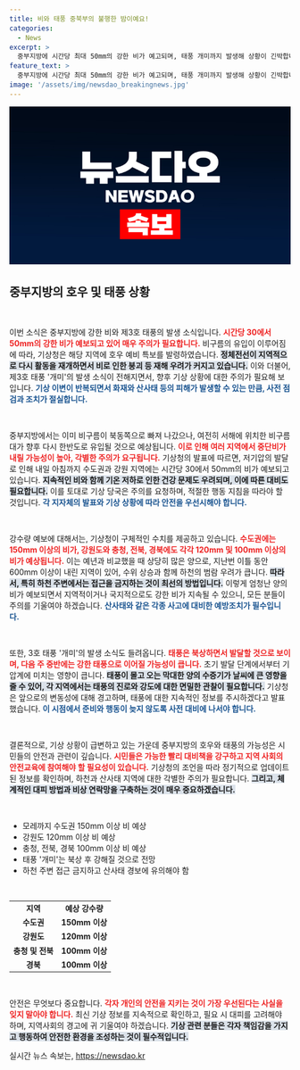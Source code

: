```yaml
---
title: 비와 태풍 중북부의 불행한 밤이예요!
categories:
  - News
excerpt: >
  중부지방에 시간당 최대 50mm의 강한 비가 예고되며, 태풍 개미까지 발생해 상황이 긴박합니다. 하천 수위 상승과 산사태 위험이 커지고 있으니, 기상 변화에 주의해야 합니다!
feature_text: >
  중부지방에 시간당 최대 50mm의 강한 비가 예고되며, 태풍 개미까지 발생해 상황이 긴박합니다. 하천 수위 상승과 산사태 위험이 커지고 있으니, 기상 변화에 주의해야 합니다!
image: '/assets/img/newsdao_breakingnews.jpg'
---
```


<p><img src="/assets/img/newsdao_breakingnews.jpg" alt="ranknews 속보" /></p>

<h2 data-ke-size="size26">중부지방의 호우 및 태풍 상황</h2>

<p data-ke-size="size16">&nbsp;</p>

<p>이번 소식은 중부지방에 강한 비와 제3호 태풍의 발생 소식입니다. <b><span style="color: #ee2323;">시간당 30에서 50mm의 강한 비가 예보되고 있어 매우 주의가 필요합니다.</span></b> 비구름의 유입이 이루어짐에 따라, 기상청은 해당 지역에 호우 예비 특보를 발령하였습니다. <b><span style="background-color: #21538527;">정체전선이 지역적으로 다시 활동을 재개하면서 비로 인한 붕괴 등 재해 우려가 커지고 있습니다.</span></b> 이와 더불어, 제3호 태풍 '개미'의 발생 소식이 전해지면서, 향후 기상 상황에 대한 주의가 필요해 보입니다. <b><span style="color: #1a5490;">기상 이변이 반복되면서 화재와 산사태 등의 피해가 발생할 수 있는 만큼, 사전 점검과 조치가 절실합니다.</span></b></p>

<p data-ke-size="size16">&nbsp;</p>

<p>중부지방에서는 이미 비구름이 북동쪽으로 빠져 나갔으나, 여전히 서해에 위치한 비구름대가 향후 다시 한반도로 유입될 것으로 예상됩니다. <b><span style="color: #ee2323;">이로 인해 여러 지역에서 중단비가 내릴 가능성이 높아, 각별한 주의가 요구됩니다.</span></b> 기상청의 발표에 따르면, 저기압의 발달로 인해 내일 아침까지 수도권과 강원 지역에는 시간당 30에서 50mm의 비가 예보되고 있습니다. <b><span style="background-color: #21538527;">지속적인 비와 함께 기온 저하로 인한 건강 문제도 우려되며, 이에 따른 대비도 필요합니다.</span></b> 이를 토대로 기상 당국은 주의를 요청하며, 적절한 행동 지침을 따라야 할 것입니다. <b><span style="color: #1a5490;">각 지자체의 발표와 기상 상황에 따라 안전을 우선시해야 합니다.</span></b></p>

<p data-ke-size="size16">&nbsp;</p>

<p>강수량 예보에 대해서는, 기상청이 구체적인 수치를 제공하고 있습니다. <b><span style="color: #ee2323;">수도권에는 150mm 이상의 비가, 강원도와 충청, 전북, 경북에도 각각 120mm 및 100mm 이상의 비가 예상됩니다.</span></b> 이는 예년과 비교했을 때 상당히 많은 양으로, 지난번 이틀 동안 600mm 이상이 내린 지역이 있어, 수위 상승과 함께 하천의 범람 우려가 큽니다. <b><span style="background-color: #21538527;">따라서, 특히 하천 주변에서는 접근을 금지하는 것이 최선의 방법입니다.</span></b> 이렇게 엄청난 양의 비가 예보되면서 지역적이거나 국지적으로도 강한 비가 지속될 수 있으니, 모든 분들이 주의를 기울여야 하겠습니다. <b><span style="color: #1a5490;">산사태와 같은 각종 사고에 대비한 예방조치가 필수입니다.</span></b></p>

<p data-ke-size="size16">&nbsp;</p>

<p>또한, 3호 태풍 '개미'의 발생 소식도 들려옵니다. <b><span style="color: #ee2323;">태풍은 북상하면서 발달할 것으로 보이며, 다음 주 중반에는 강한 태풍으로 이어질 가능성이 큽니다.</span></b> 초기 발달 단계에서부터 기압계에 미치는 영향이 큽니다. <b><span style="background-color: #21538527;">태풍이 몰고 오는 막대한 양의 수증기가 날씨에 큰 영향을 줄 수 있어, 각 지역에서는 태풍의 진로와 강도에 대한 면밀한 관찰이 필요합니다.</span></b> 기상청은 앞으로의 변동성에 대해 경고하며, 태풍에 대한 지속적인 정보를 주시하겠다고 발표했습니다. <b><span style="color: #1a5490;">이 시점에서 준비와 행동이 늦지 않도록 사전 대비에 나서야 합니다.</span></b></p>

<p data-ke-size="size16">&nbsp;</p>

<p>결론적으로, 기상 상황이 급변하고 있는 가운데 중부지방의 호우와 태풍의 가능성은 시민들의 안전과 관련이 깊습니다. <b><span style="color: #ee2323;">시민들은 가능한 빨리 대비책을 강구하고 지역 사회의 안전교육에 참여해야 할 필요성이 있습니다.</span></b> 기상청의 조언을 따라 정기적으로 업데이트된 정보를 확인하며, 하천과 산사태 지역에 대한 각별한 주의가 필요합니다. <b><span style="background-color: #21538527;">그리고, 체계적인 대피 방법과 비상 연락망을 구축하는 것이 매우 중요하겠습니다.</span></b></p>

<p data-ke-size="size16">&nbsp;</p>

<ul>
    <li>모레까지 수도권 150mm 이상 비 예상</li>
    <li>강원도 120mm 이상 비 예상</li>
    <li>충청, 전북, 경북 100mm 이상 비 예상</li>
    <li>태풍 '개미'는 북상 후 강해질 것으로 전망</li>
    <li>하천 주변 접근 금지하고 산사태 경보에 유의해야 함</li>
</ul>

<p data-ke-size="size16">&nbsp;</p>

<table>
    <tr>
        <td style="text-align: center; height: 17px;"><b>지역</b></td>
        <td style="text-align: center; height: 17px;"><b>예상 강수량</b></td>
    </tr>
    <tr>
        <td style="text-align: center; height: 17px;"><b>수도권</b></td>
        <td style="text-align: center; height: 17px;"><b>150mm 이상</b></td>
    </tr>
    <tr>
        <td style="text-align: center; height: 17px;"><b>강원도</b></td>
        <td style="text-align: center; height: 17px;"><b>120mm 이상</b></td>
    </tr>
    <tr>
        <td style="text-align: center; height: 17px;"><b>충청 및 전북</b></td>
        <td style="text-align: center; height: 17px;"><b>100mm 이상</b></td>
    </tr>
    <tr>
        <td style="text-align: center; height: 17px;"><b>경북</b></td>
        <td style="text-align: center; height: 17px;"><b>100mm 이상</b></td>
    </tr>
</table>

<p data-ke-size="size16">&nbsp;</p>

<p>안전은 무엇보다 중요합니다. <b><span style="color: #ee2323;">각자 개인의 안전을 지키는 것이 가장 우선된다는 사실을 잊지 말아야 합니다.</span></b> 최신 기상 정보를 지속적으로 확인하고, 필요 시 대피를 고려해야 하며, 지역사회의 경고에 귀 기울여야 하겠습니다. <b><span style="background-color: #21538527;">기상 관련 분들은 각자 책임감을 가지고 행동하여 안전한 환경을 조성하는 것이 필수적입니다.</span></b></p>
실시간 뉴스 속보는, <a href="https://newsdao.kr" rel="dofollow">https://newsdao.kr</a>


